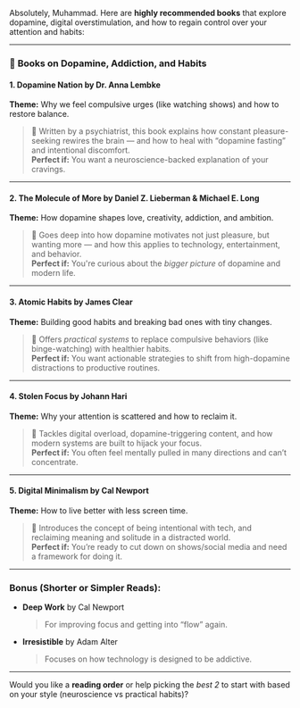 Absolutely, Muhammad. Here are **highly recommended books** that explore dopamine, digital overstimulation, and how to regain control over your attention and habits:

---

### 🧠 **Books on Dopamine, Addiction, and Habits**

#### 1. **Dopamine Nation** by Dr. Anna Lembke

**Theme:** Why we feel compulsive urges (like watching shows) and how to restore balance.

> 🧩 Written by a psychiatrist, this book explains how constant pleasure-seeking rewires the brain — and how to heal with “dopamine fasting” and intentional discomfort.  
> **Perfect if:** You want a neuroscience-backed explanation of your cravings.

---

#### 2. **The Molecule of More** by Daniel Z. Lieberman & Michael E. Long

**Theme:** How dopamine shapes love, creativity, addiction, and ambition.

> 🎯 Goes deep into how dopamine motivates not just pleasure, but wanting more — and how this applies to technology, entertainment, and behavior.  
> **Perfect if:** You're curious about the _bigger picture_ of dopamine and modern life.

---

#### 3. **Atomic Habits** by James Clear

**Theme:** Building good habits and breaking bad ones with tiny changes.

> 🔁 Offers _practical systems_ to replace compulsive behaviors (like binge-watching) with healthier habits.  
> **Perfect if:** You want actionable strategies to shift from high-dopamine distractions to productive routines.

---

#### 4. **Stolen Focus** by Johann Hari

**Theme:** Why your attention is scattered and how to reclaim it.

> 📱 Tackles digital overload, dopamine-triggering content, and how modern systems are built to hijack your focus.  
> **Perfect if:** You often feel mentally pulled in many directions and can’t concentrate.

---

#### 5. **Digital Minimalism** by Cal Newport

**Theme:** How to live better with less screen time.

> 🧘 Introduces the concept of being intentional with tech, and reclaiming meaning and solitude in a distracted world.  
> **Perfect if:** You’re ready to cut down on shows/social media and need a framework for doing it.

---

### Bonus (Shorter or Simpler Reads):

- **Deep Work** by Cal Newport
    
    > For improving focus and getting into “flow” again.
    
- **Irresistible** by Adam Alter
    
    > Focuses on how technology is designed to be addictive.
    

---

Would you like a **reading order** or help picking the _best 2_ to start with based on your style (neuroscience vs practical habits)?
